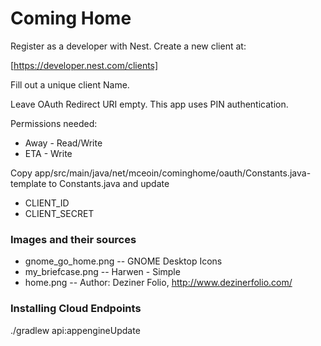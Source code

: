 
# Coming Home

Register as a developer with Nest.  Create a new client at:

[https://developer.nest.com/clients]

Fill out a unique client Name.

Leave OAuth Redirect URI empty.  This app uses PIN authentication.

Permissions needed:

* Away - Read/Write
* ETA - Write

Copy app/src/main/java/net/mceoin/cominghome/oauth/Constants.java-template to Constants.java
and update

* CLIENT_ID
* CLIENT_SECRET

### Images and their sources

* gnome_go_home.png -- GNOME Desktop Icons
* my_briefcase.png -- Harwen - Simple
* home.png -- Author: Deziner Folio, http://www.dezinerfolio.com/

### Installing Cloud Endpoints

./gradlew api:appengineUpdate

